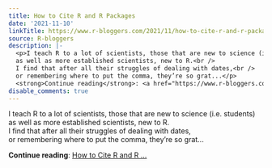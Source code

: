 ```yaml
---
title: How to Cite R and R Packages
date: '2021-11-10'
linkTitle: https://www.r-bloggers.com/2021/11/how-to-cite-r-and-r-packages/
source: R-bloggers
description: |-
  <p>I teach R to a lot of scientists, those that are new to science (i.e. students)<br />
  as well as more established scientists, new to R.<br />
  I find that after all their struggles of dealing with dates,<br />
  or remembering where to put the comma, they’re so grat...</p>
  <strong>Continue reading</strong>: <a href="https://www.r-bloggers.com/2021/11/how-to-cite-r-and-r-packages/">How to Cite R and R ...
disable_comments: true
---
```

<p>I teach R to a lot of scientists, those that are new to science (i.e. students)<br />
as well as more established scientists, new to R.<br />
I find that after all their struggles of dealing with dates,<br />
or remembering where to put the comma, they’re so grat...</p>
<strong>Continue reading</strong>: <a href="https://www.r-bloggers.com/2021/11/how-to-cite-r-and-r-packages/">How to Cite R and R ...